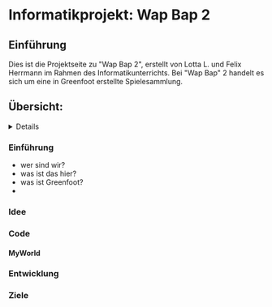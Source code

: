 # Informatikprojekt: Wap Bap 2

## Einführung
Dies ist die Projektseite zu "Wap Bap 2", erstellt von Lotta L. und Felix Herrmann im Rahmen des Informatikunterrichts. Bei "Wap Bap" 2 handelt es sich um eine in Greenfoot erstellte Spielesammlung.


<Greenfoot>
  
  
  </Greenfoot>

## Übersicht:
<details>
  
 ###### - [Einführung](#einführung)
 ###### - [Idee](#idee)
 ###### - [Code](#code)
 ###### - [MyWorld](#myworld)
 ###### - 
 ###### - [Entwicklung](#entwicklung)
 ###### - [Ziele](#ziele)
  
  </details>

### Einführung <a name="einführung"></a>
- wer sind wir?
- was ist das hier?
- was ist Greenfoot?
- 

### Idee <a name="idee"></a> 
### Code
#### MyWorld
####
### Entwicklung
### Ziele
### 
